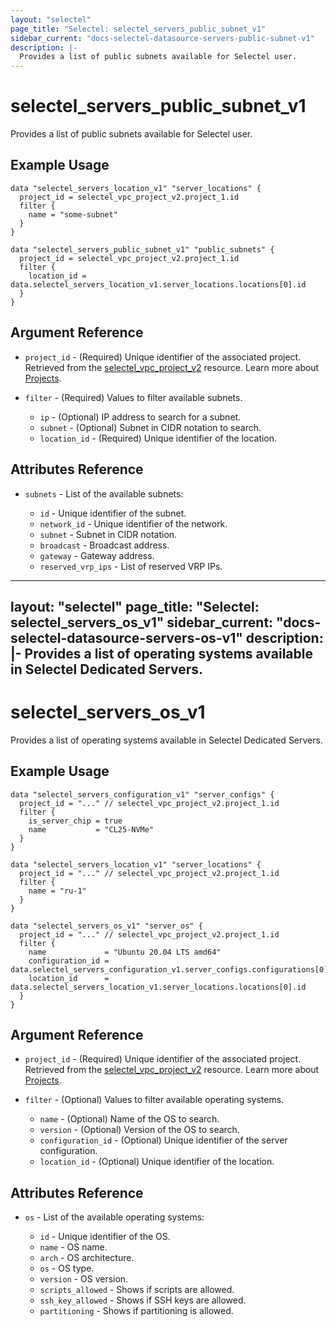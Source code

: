 ```yaml
---
layout: "selectel"
page_title: "Selectel: selectel_servers_public_subnet_v1"
sidebar_current: "docs-selectel-datasource-servers-public-subnet-v1"
description: |-
  Provides a list of public subnets available for Selectel user.
---
```


# selectel\_servers\_public\_subnet\_v1

Provides a list of public subnets available for Selectel user.

## Example Usage

```hcl
data "selectel_servers_location_v1" "server_locations" {
  project_id = selectel_vpc_project_v2.project_1.id
  filter {
    name = "some-subnet"
  }
}

data "selectel_servers_public_subnet_v1" "public_subnets" {
  project_id = selectel_vpc_project_v2.project_1.id
  filter {
    location_id = data.selectel_servers_location_v1.server_locations.locations[0].id
  }
}
```

## Argument Reference

* `project_id` - (Required) Unique identifier of the associated project. Retrieved from the [selectel_vpc_project_v2](https://registry.terraform.io/providers/selectel/selectel/latest/docs/resources/vpc_project_v2) resource. Learn more about [Projects](https://docs.selectel.ru/en/control-panel-actions/projects/about-projects/).

* `filter` - (Required) Values to filter available subnets.

  * `ip` - (Optional) IP address to search for a subnet.
  * `subnet` - (Optional) Subnet in CIDR notation to search.
  * `location_id` - (Required) Unique identifier of the location.

## Attributes Reference

* `subnets` - List of the available subnets:

  * `id` - Unique identifier of the subnet.
  * `network_id` - Unique identifier of the network.
  * `subnet` - Subnet in CIDR notation.
  * `broadcast` - Broadcast address.
  * `gateway` - Gateway address.
  * `reserved_vrp_ips` - List of reserved VRP IPs.
---
layout: "selectel"
page_title: "Selectel: selectel_servers_os_v1"
sidebar_current: "docs-selectel-datasource-servers-os-v1"
description: |-
  Provides a list of operating systems available in Selectel Dedicated Servers.
---

# selectel\_servers\_os\_v1

Provides a list of operating systems available in Selectel Dedicated Servers.

## Example Usage

```hcl
data "selectel_servers_configuration_v1" "server_configs" {
  project_id = "..." // selectel_vpc_project_v2.project_1.id
  filter {
    is_server_chip = true
    name           = "CL25-NVMe"
  }
}

data "selectel_servers_location_v1" "server_locations" {
  project_id = "..." // selectel_vpc_project_v2.project_1.id
  filter {
    name = "ru-1"
  }
}

data "selectel_servers_os_v1" "server_os" {
  project_id = "..." // selectel_vpc_project_v2.project_1.id
  filter {
    name             = "Ubuntu 20.04 LTS amd64"
    configuration_id = data.selectel_servers_configuration_v1.server_configs.configurations[0].id
    location_id      = data.selectel_servers_location_v1.server_locations.locations[0].id
  }
}
```

## Argument Reference

* `project_id` - (Required) Unique identifier of the associated project. Retrieved from the [selectel_vpc_project_v2](https://registry.terraform.io/providers/selectel/selectel/latest/docs/resources/vpc_project_v2) resource. Learn more about [Projects](https://docs.selectel.ru/en/control-panel-actions/projects/about-projects/).

* `filter` - (Optional) Values to filter available operating systems.

  * `name` - (Optional) Name of the OS to search.
  * `version` - (Optional) Version of the OS to search.
  * `configuration_id` - (Optional) Unique identifier of the server configuration.
  * `location_id` - (Optional) Unique identifier of the location.

## Attributes Reference

* `os` - List of the available operating systems:

  * `id` - Unique identifier of the OS.
  * `name` - OS name.
  * `arch` - OS architecture.
  * `os` - OS type.
  * `version` - OS version.
  * `scripts_allowed` - Shows if scripts are allowed.
  * `ssh_key_allowed` - Shows if SSH keys are allowed.
  * `partitioning` - Shows if partitioning is allowed.

